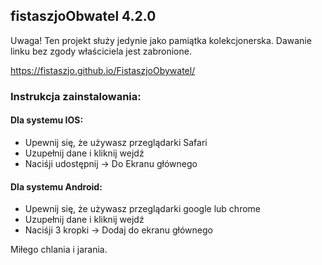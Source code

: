 ## fistaszjoObwatel 4.2.0 

Uwaga! Ten projekt służy jedynie jako pamiątka kolekcjonerska. Dawanie linku bez zgody właściciela jest zabronione.

https://fistaszjo.github.io/FistaszjoObywatel/

### Instrukcja zainstalowania:
#### Dla systemu IOS:
- Upewnij się, że używasz przeglądarki Safari
- Uzupełnij dane i kliknij wejdź
- Naciśji udostępnij -> Do Ekranu głównego
#### Dla systemu Android:
- Upewnij się, że używasz przeglądarki google lub chrome
- Uzupełnij dane i kliknij wejdź
- Naciśji 3 kropki -> Dodaj do ekranu głównego

Miłego chlania i jarania.
